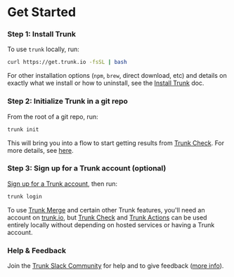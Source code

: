 # Get Started

### Step 1: Install Trunk

To use `trunk` locally, run:

```bash
curl https://get.trunk.io -fsSL | bash
```

For other installation options (`npm`, `brew`, direct download, etc) and details on exactly what we install or how to uninstall, see the [Install Trunk](cli/install-trunk.md) doc.

### Step 2: Initialize Trunk in a git repo

From the root of a git repo, run:

```bash
trunk init
```

This will bring you into a flow to start getting results from [Trunk Check](check/). For more details, see [here](cli/init-in-a-git-repo.md).

### Step 3: Sign up for a Trunk account (optional)

[Sign up for a Trunk account](https://app.trunk.io/signup), then run:

```bash
trunk login
```

To use [Trunk Merge](merge/) and certain other Trunk features, you'll need an account on [trunk.io](https://app.trunk.io), but [Trunk Check](check/) and [Trunk Actions](actions/) can be used entirely locally without depending on hosted services or having a Trunk account.

### Help & Feedback

Join the [Trunk Slack Community](https://slack.trunk.io) for help and to give feedback ([more info](adminstration/community.md)).
